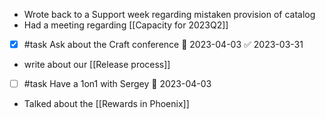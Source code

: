 * Wrote back to a Support week regarding mistaken provision of catalog
* Had a meeting regarding [[Capacity for 2023Q2]]
* [x] #task Ask about the Craft conference 📅 2023-04-03 ✅ 2023-03-31
* write about our [[Release process]]
- [ ] #task Have a 1on1 with Sergey 📅 2023-04-03
* Talked about the [[Rewards in Phoenix]]